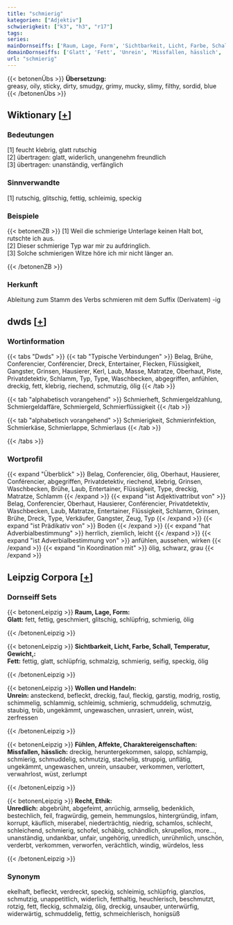 ```yaml
---
title: "schmierig"
kategorien: ["Adjektiv"]
schwierigkeit: ["k3", "h3", "r17"]
tags:
series:
mainDornseiffs: ['Raum, Lage, Form', 'Sichtbarkeit, Licht, Farbe, Schall, Temperatur, Gewicht,', 'Wollen und Handeln', 'Fühlen, Affekte, Charaktereigenschaften', 'Recht, Ethik']
domainDornseiffs: ['Glatt', 'Fett', 'Unrein', 'Missfallen, hässlich', 'Unredlich']
url: "schmierig"
---
```


{{< betonenÜbs >}}
**Übersetzung:**  
greasy, oily, sticky, dirty, smudgy, grimy, mucky, slimy, filthy, sordid, blue  
{{< /betonenÜbs >}}

## Wiktionary [[+](https://de.wiktionary.org/wiki/schmierig)]

### Bedeutungen
[1] feucht klebrig, glatt rutschig  
[2] übertragen: glatt, widerlich, unangenehm freundlich  
[3] übertragen: unanständig, verfänglich  

### Sinnverwandte
[1] rutschig, glitschig, fettig, schleimig, speckig  

### Beispiele
{{< betonenZB >}}
[1] Weil die schmierige Unterlage keinen Halt bot, rutschte ich aus.  
[2] Dieser schmierige Typ war mir zu aufdringlich.  
[3] Solche schmierigen Witze höre ich mir nicht länger an.  

{{< /betonenZB >}}
### Herkunft
Ableitung zum Stamm des Verbs schmieren mit dem Suffix (Derivatem) -ig  



## dwds [[+](https://www.dwds.de/wb/schmierig)]

### Wortinformation
{{< tabs "Dwds" >}}
{{< tab "Typische Verbindungen" >}}
Belag, Brühe, Conferencier, Conférencier, Dreck, Entertainer, Flecken, Flüssigkeit, Gangster, Grinsen, Hausierer, Kerl, Laub, Masse, Matratze, Oberhaut, Piste, Privatdetektiv, Schlamm, Typ, Type, Waschbecken, abgegriffen, anfühlen, dreckig, fett, klebrig, riechend, schmutzig, ölig
{{< /tab >}}

{{< tab "alphabetisch vorangehend" >}}
Schmierheft, Schmiergeldzahlung, Schmiergeldaffäre, Schmiergeld, Schmierflüssigkeit
{{< /tab >}}

{{< tab "alphabetisch vorangehend" >}}
Schmierigkeit, Schmierinfektion, Schmierkäse, Schmierlappe, Schmierlaus
{{< /tab >}}

{{< /tabs >}}

### Wortprofil
{{< expand "Überblick" >}} Belag, Conferencier, ölig, Oberhaut, Hausierer, Conférencier, abgegriffen, Privatdetektiv, riechend, klebrig, Grinsen, Waschbecken, Brühe, Laub, Entertainer, Flüssigkeit, Type, dreckig, Matratze, Schlamm {{< /expand >}}
{{< expand "ist Adjektivattribut von" >}} Belag, Conferencier, Oberhaut, Hausierer, Conférencier, Privatdetektiv, Waschbecken, Laub, Matratze, Entertainer, Flüssigkeit, Schlamm, Grinsen, Brühe, Dreck, Type, Verkäufer, Gangster, Zeug, Typ {{< /expand >}}
{{< expand "ist Prädikativ von" >}} Boden {{< /expand >}}
{{< expand "hat Adverbialbestimmung" >}} herrlich, ziemlich, leicht {{< /expand >}}
{{< expand "ist Adverbialbestimmung von" >}} anfühlen, aussehen, wirken {{< /expand >}}
{{< expand "in Koordination mit" >}} ölig, schwarz, grau {{< /expand >}}

## Leipzig Corpora [[+](https://corpora.uni-leipzig.de/en/res?word=schmierig&corpusId=deu_newscrawl-public_2018)]

### Dornseiff Sets
{{< betonenLeipzig >}}
**Raum, Lage, Form:**  
**Glatt:** fett, fettig, geschmiert, glitschig, schlüpfrig, schmierig, ölig  

{{< /betonenLeipzig >}}


{{< betonenLeipzig >}}
**Sichtbarkeit, Licht, Farbe, Schall, Temperatur, Gewicht,:**  
**Fett:** fettig, glatt, schlüpfrig, schmalzig, schmierig, seifig, speckig, ölig  

{{< /betonenLeipzig >}}


{{< betonenLeipzig >}}
**Wollen und Handeln:**  
**Unrein:** ansteckend, befleckt, dreckig, faul, fleckig, garstig, modrig, rostig, schimmelig, schlammig, schleimig, schmierig, schmuddelig, schmutzig, staubig, trüb, ungekämmt, ungewaschen, unrasiert, unrein, wüst, zerfressen  

{{< /betonenLeipzig >}}


{{< betonenLeipzig >}}
**Fühlen, Affekte, Charaktereigenschaften:**  
**Missfallen, hässlich:** dreckig, heruntergekommen, salopp, schlampig, schmierig, schmuddelig, schmutzig, stachelig, struppig, unflätig, ungekämmt, ungewaschen, unrein, unsauber, verkommen, verlottert, verwahrlost, wüst, zerlumpt  

{{< /betonenLeipzig >}}


{{< betonenLeipzig >}}
**Recht, Ethik:**  
**Unredlich:** abgebrüht, abgefeimt, anrüchig, armselig, bedenklich, bestechlich, feil, fragwürdig, gemein, hemmungslos, hintergründig, infam, korrupt, käuflich, miserabel, niederträchtig, niedrig, schamlos, schlecht, schleichend, schmierig, schofel, schäbig, schändlich, skrupellos, more..., unanständig, undankbar, unfair, ungehörig, unredlich, unrühmlich, unschön, verderbt, verkommen, verworfen, verächtlich, windig, würdelos, less  

{{< /betonenLeipzig >}}

### Synonym
ekelhaft, befleckt, verdreckt, speckig, schleimig, schlüpfrig, glanzlos, schmutzig, unappetitlich, widerlich, fetthaltig, heuchlerisch, beschmutzt, rotzig, fett, fleckig, schmalzig, ölig, dreckig, unsauber, unterwürfig, widerwärtig, schmuddelig, fettig, schmeichlerisch, honigsüß

